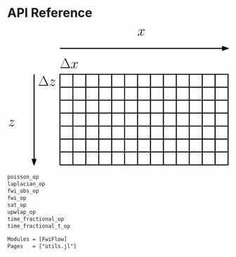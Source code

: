 # API Reference

![](assets/doc_domain.png)

```@docs
poisson_op
laplacian_op
fwi_obs_op
fwi_op
sat_op
upwlap_op
time_fractional_op
time_fractional_t_op
```


```@autodocs
Modules = [FwiFlow]
Pages   = ["utils.jl"]
```
